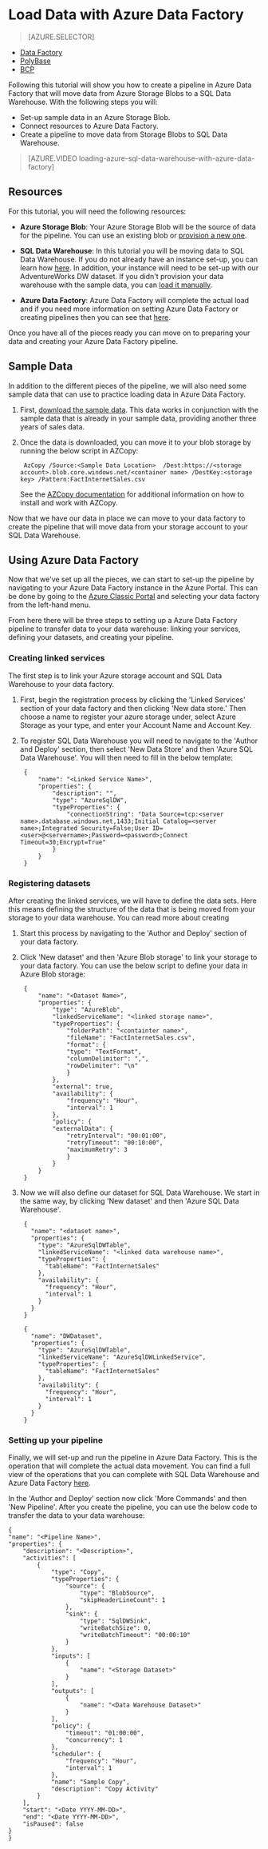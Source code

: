 <properties
   pageTitle="Load data with Azure Data Factory | Microsoft Azure"
   description="Learn to load data with Azure Data Factory"
   services="sql-data-warehouse"
   documentationCenter="NA"
   authors="lodipalm"
   manager="barbkess"
   editor=""
   tags="azure-sql-data-warehouse"/>
<tags
   ms.service="sql-data-warehouse"
   ms.devlang="NA"
   ms.topic="get-started-article"
   ms.tgt_pltfrm="NA"
   ms.workload="data-services"
   ms.date="01/07/2016"
   ms.author="lodipalm;barbkess;sonyama"/>

# Load Data with Azure Data Factory

> [AZURE.SELECTOR]
- [Data Factory](sql-data-warehouse-get-started-load-with-azure-data-factory.md)
- [PolyBase](sql-data-warehouse-get-started-load-with-polybase.md)
- [BCP](sql-data-warehouse-load-with-bcp.md)

 Following this tutorial will show you how to create a pipeline in Azure Data Factory that will move data from Azure Storage Blobs to a SQL Data Warehouse. With the following steps you will:

+ Set-up sample data in an Azure Storage Blob.
+ Connect resources to Azure Data Factory.
+ Create a pipeline to move data from Storage Blobs to SQL Data Warehouse.

>[AZURE.VIDEO loading-azure-sql-data-warehouse-with-azure-data-factory]

## Resources

For this tutorial, you will need the following resources:

   + **Azure Storage Blob**:  Your Azure Storage Blob will be the source of data for the pipeline.  You can use an existing blob or [provision a new one](../storage/storage-create-storage-account/).

   + **SQL Data Warehouse**: In this tutorial you will be moving data to SQL Data Warehouse.  If you do not already have an instance set-up, you can learn how  [here](sql-data-warehouse-get-started-provision.md).  In addition, your instance will need to be set-up with our AdventureWorks DW dataset.  If you didn't provision your data warehouse with the sample data, you can [load it manually](sql-data-warehouse-get-started-manually-load-samples.md).

   + **Azure Data Factory**: Azure Data Factory will complete the actual load and if you need more information on setting Azure Data Factory or creating pipelines then you can see that [here](../data-factory/data-factory-build-your-first-pipeline-using-editor/).

Once you have all of the pieces ready you can move on to preparing your data and creating your Azure Data Factory pipeline.

## Sample Data

In addition to the different pieces of the pipeline, we will also need some sample data that can use to practice loading data in Azure Data Factory.  

1. First, [download the sample data](https://migrhoststorage.blob.core.windows.net/adfsample/FactInternetSales.csv).  This data works in conjunction with the sample data that is already in your sample data, providing another three years of sales data.

2. Once the data is downloaded, you can move it to your blob storage by running the below script in AZCopy:

        AzCopy /Source:<Sample Data Location>  /Dest:https://<storage account>.blob.core.windows.net/<container name> /DestKey:<storage key> /Pattern:FactInternetSales.csv

	See the [AZCopy documentation](../storage/storage-use-azcopy/) for additional information on how to install and work with AZCopy.

Now that we have our data in place we can move to your data factory to create the pipeline that will move data from your storage account to your SQL Data Warehouse.  

## Using Azure Data Factory

Now that we've set up all the pieces, we can start to set-up the pipeline by navigating to your Azure Data Factory instance in the Azure Portal.  This can be done by going to the [Azure Classic Portal](portal.azure.com) and selecting your data factory from the left-hand menu.

From here there will be three steps to setting up a Azure Data Factory pipeline to transfer data to your data warehouse: linking your services, defining your datasets, and creating your pipeline.

### Creating linked services

The first step is to link your Azure storage account and SQL Data Warehouse to your data factory.  

1. First, begin the registration process by clicking the 'Linked Services' section of your data factory and then clicking 'New data store.' Then choose a name to register your azure storage under, select Azure Storage as your type, and enter your Account Name and Account Key.

2. To register SQL Data Warehouse you will need to navigate to the 'Author and Deploy' section, then select 'New Data Store' and then 'Azure SQL Data Warehouse'. You will then need to fill in the below template:

		{
		    "name": "<Linked Service Name>",
		    "properties": {
		        "description": "",
		        "type": "AzureSqlDW",
		        "typeProperties": {
		            "connectionString": "Data Source=tcp:<server name>.database.windows.net,1433;Initial Catalog=<server name>;Integrated Security=False;User ID=<user>@<servername>;Password=<password>;Connect Timeout=30;Encrypt=True"
		        }
		    }
		}

### Registering datasets

After creating the linked services, we will have to define the data sets.  Here this means defining the structure of the data that is being moved from your storage to your data warehouse.  You can read more about creating

1. Start this process by navigating to the 'Author and Deploy' section of your data factory.

2. Click 'New dataset' and then 'Azure Blob storage' to link your storage to your data factory.  You can use the below script to define your data in Azure Blob storage:

		{
			"name": "<Dataset Name>",
			"properties": {
				"type": "AzureBlob",
				"linkedServiceName": "<linked storage name>",
				"typeProperties": {
					"folderPath": "<containter name>",
					"fileName": "FactInternetSales.csv",
					"format": {
					"type": "TextFormat",
					"columnDelimiter": ",",
					"rowDelimiter": "\n"
					}
				},
				"external": true,
				"availability": {
					"frequency": "Hour",
					"interval": 1
				},
				"policy": {
				"externalData": {
					"retryInterval": "00:01:00",
					"retryTimeout": "00:10:00",
					"maximumRetry": 3
					}
				}
			}
		}



3. Now we will also define our dataset for SQL Data Warehouse.  We start in the same way, by clicking 'New dataset' and then 'Azure SQL Data Warehouse'.

		{
		  "name": "<dataset name>",
		  "properties": {
		    "type": "AzureSqlDWTable",
		    "linkedServiceName": "<linked data warehouse name>",
		    "typeProperties": {
		      "tableName": "FactInternetSales"
		    },
		    "availability": {
		      "frequency": "Hour",
		      "interval": 1
		    }
		  }
		}

		{
		  "name": "DWDataset",
		  "properties": {
			"type": "AzureSqlDWTable",
			"linkedServiceName": "AzureSqlDWLinkedService",
			"typeProperties": {
			  "tableName": "FactInternetSales"
			},
			"availability": {
			  "frequency": "Hour",
			  "interval": 1
			}
		  }
		}

### Setting up your pipeline

Finally, we will set-up and run the pipeline in Azure Data Factory.  This is the operation that will complete the actual data movement.  You can find a full view of the operations that you can complete with SQL Data Warehouse and Azure Data Factory [here](../data-factory/data-factory-azure-sql-data-warehouse-connector/).

In the 'Author and Deploy' section now click 'More Commands' and then 'New Pipeline'.  After you create the pipeline, you can use the below code to transfer the data to your data warehouse:

	{
	"name": "<Pipeline Name>",
	"properties": {
		"description": "<Description>",
		"activities": [
			{
				"type": "Copy",
				"typeProperties": {
					"source": {
						"type": "BlobSource",
						"skipHeaderLineCount": 1
					},
					"sink": {
						"type": "SqlDWSink",
						"writeBatchSize": 0,
						"writeBatchTimeout": "00:00:10"
					}
				},
				"inputs": [
					{
						"name": "<Storage Dataset>"
					}
				],
				"outputs": [
					{
						"name": "<Data Warehouse Dataset>"
					}
				],
				"policy": {
					"timeout": "01:00:00",
					"concurrency": 1
				},
				"scheduler": {
					"frequency": "Hour",
					"interval": 1
				},
				"name": "Sample Copy",
				"description": "Copy Activity"
			}
		],
		"start": "<Date YYYY-MM-DD>",
		"end": "<Date YYYY-MM-DD>",
		"isPaused": false
	}
	}
	
